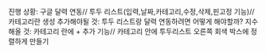 진행 상황: 구글 달력 연동// 투두 리스트(입력,날짜,카테고리,수정,삭제,핀고정 기능)// 카테고리란 생성
추가해야될 것: 투두 리스트랑 달력 연동하려면 어떻게 해야할까?
지수 해올 것: 카테고리 란에 + 추가 기능// 카테고리 안에 투두리스트 오른쪽 회색 박스에 정렬하게 만들기
